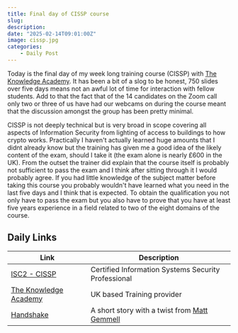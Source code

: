 ```yaml
---
title: Final day of CISSP course
slug: 
description: 
date: "2025-02-14T09:01:00Z"
image: cissp.jpg
categories:
    - Daily Post
---
```

Today is the final day of my week long training course (CISSP) with [The Knowledge Academy](https://www.theknowledgeacademy.com/). It has been a bit of a slog to be honest, 750 slides over five days means not an awful lot of time for interaction with fellow students. Add to that the fact that of the 14 candidates on the Zoom call only two or three of us have had our webcams on during the course meant that the discussion amongst the group has been pretty minimal.

CISSP is not deeply technical but is very broad in scope covering all aspects of Information Security from lighting of access to buildings to how crypto works. Practically I haven't actually learned huge amounts that I didnt already know but the training has given me a good idea of the likely content of the exam, should I take it (the exam alone is nearly £600 in the UK). From the outset the trainer did explain that the course itself is probably not sufficient to pass the exam and I think after sitting through it I would probably agree. If you had little knowledge of the subject matter before taking this course you probably wouldn't have learned what you need in the last five days and I think that is expected. To obtain the qualification you not only have to pass the exam but you also have to prove that you have at least five years experience in a field related to two of the eight domains of the course.


## Daily Links

|Link|Description|
|--------|----|
|[ISC2 - CISSP](https://www.isc2.org/certifications/cissp)|Certified Information Systems Security Professional|
|[The Knowledge Academy](https://www.theknowledgeacademy.com/)|UK based Training provider|
|[Handshake](https://mattgemmell.scot/books/once-upon-a-time/stories/handshake/)|A short story with a twist from [Matt Gemmell](https://mattgemmell.scot/)|
